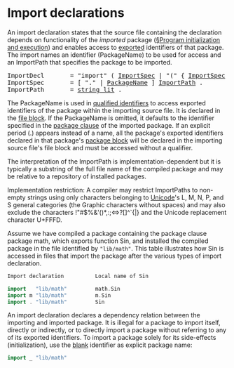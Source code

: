 # Import declarations

An import declaration states that the source file containing the declaration depends on functionality of the *imported* package ([§Program initialization and execution](/Program%20initialization%20and%20execution/)) and enables access to [exported](/Declarations%20and%20scope/exported_identifiers.html) identifiers of that package. The import names an identifier (PackageName) to be used for access and an ImportPath that specifies the package to be imported.

<pre>
<a id="ImportDecl">ImportDecl</a>       = "import" ( <a href="#ImportSpec">ImportSpec</a> | "(" { <a href="#ImportSpec">ImportSpec</a> ";" } ")" ) .
<a id="ImportSpec">ImportSpec</a>       = [ "." | <a href="/Packages/package_clause.html#PackageName">PackageName</a> ] <a href="#ImportPath">ImportPath</a> .
<a id="ImportPath">ImportPath</a>       = <a href="/Lexical elements/string_literals.html#string_lit">string_lit</a> .
</pre>

The PackageName is used in [qualified identifiers](/Expressions/qualified_identifiers.html) to access exported identifiers of the package within the importing source file. It is declared in the [file block](/Blocks/). If the PackageName is omitted, it defaults to the identifier specified in the [package clause](/Packages/package_clause.html) of the imported package. If an explicit period (.) appears instead of a name, all the package's exported identifiers declared in that package's [package block](/Blocks/) will be declared in the importing source file's file block and must be accessed without a qualifier.

The interpretation of the ImportPath is implementation-dependent but it is typically a substring of the full file name of the compiled package and may be relative to a repository of installed packages.

Implementation restriction: A compiler may restrict ImportPaths to non-empty strings using only characters belonging to [Unicode](http://www.unicode.org/versions/Unicode6.3.0/)'s L, M, N, P, and S general categories (the Graphic characters without spaces) and may also exclude the characters !"#$%&'()*,:;<=>?[\]^`{|} and the Unicode replacement character U+FFFD.

Assume we have compiled a package containing the package clause package math, which exports function Sin, and installed the compiled package in the file identified by `"lib/math"`. This table illustrates how Sin is accessed in files that import the package after the various types of import declaration.

```go
Import declaration          Local name of Sin

import   "lib/math"         math.Sin
import m "lib/math"         m.Sin
import . "lib/math"         Sin
```

An import declaration declares a dependency relation between the importing and imported package. It is illegal for a package to import itself, directly or indirectly, or to directly import a package without referring to any of its exported identifiers. To import a package solely for its side-effects (initialization), use the [blank](/Declarations%20and%20scope/blank_identifier.html) identifier as explicit package name:

```go
import _ "lib/math"
```

